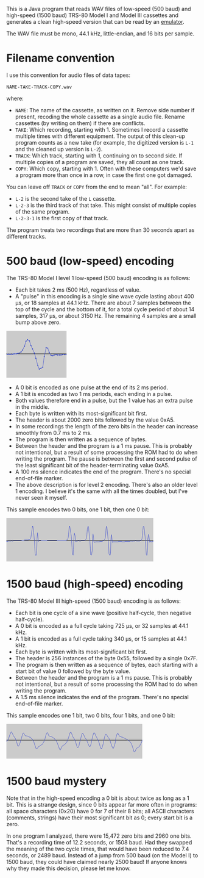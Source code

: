 
This is a Java program that reads WAV files of low-speed (500 baud) and
high-speed (1500 baud) TRS-80 Model I and Model III cassettes
and generates a clean high-speed version that can be
read by an [emulator](https://github.com/lkesteloot/trs80).

The WAV file must be mono, 44.1 kHz, little-endian, and 16 bits per
sample.

# Filename convention

I use this convention for audio files of data tapes:

    NAME-TAKE-TRACK-COPY.wav

where:

* `NAME`: The name of the cassette, as written on it. Remove side number if
  present, recoding the whole cassette as a single audio file. Rename cassettes
  (by writing on them) if there are conflicts.
* `TAKE`: Which recording, starting with 1. Sometimes I record a cassette
  multiple times with different equipment. The output of this clean-up program
  counts as a new take (for example, the digitized version is `L-1` and the cleaned
  up version is `L-2`).
* `TRACK`: Which track, starting with 1, continuing on to second side. If
  multiple copies of a program are saved, they all count as one track.
* `COPY`: Which copy, starting with 1. Often with these computers we'd
  save a program more than once in a row, in case the first one got
  damaged.

You can leave off `TRACK` or `COPY` from the end to mean "all". For example:

* `L-2` is the second take of the `L` cassette.
* `L-2-3` is the third track of that take. This might consist of multiple
  copies of the same program.
* `L-2-3-1` is the first copy of that track.

The program treats two recordings that are more than 30 seconds apart as different
tracks.

# 500 baud (low-speed) encoding

The TRS-80 Model I level 1 low-speed (500 baud) encoding is as follows:

* Each bit takes 2 ms (500 Hz), regardless of value.
* A "pulse" in this encoding is a single sine wave cycle lasting about 400 µs,
  or 18 samples at 44.1 kHz. There are about 7 samples between the top of the
  cycle and the bottom of it, for a total cycle period of about 14 samples, 317
  µs, or about 3150 Hz. The remaining 4 samples are a small bump above zero.

![Low speed pulse](images/low-speed-pulse.png)

* A 0 bit is encoded as one pulse at the end of its 2 ms period.
* A 1 bit is encoded as two 1 ms periods, each ending in a pulse.
* Both values therefore end in a pulse, but the 1 value has an extra
  pulse in the middle.
* Each byte is written with its most-significant bit first.
* The header is about 2000 zero bits followed by the value 0xA5.
* In some recordings the length of the zero bits in the header can increase
  smoothly from 0.7 ms to 2 ms.
* The program is then written as a sequence of bytes.
* Between the header and the program is a 1 ms pause. This is probably not intentional,
  but a result of some processing the ROM had to do when writing the program. The pause
  is between the first and second pulse of the least significant bit of the
  header-terminating value 0xA5.
* A 100 ms silence indicates the end of the program. There's no special end-of-file marker.
* The above description is for level 2 encoding. There's also an older level 1 encoding.
  I believe it's the same with all the times doubled, but I've never seen it myself.

This sample encodes two 0 bits, one 1 bit, then one 0 bit:

![Low speed example](images/low-speed-example.png)

# 1500 baud (high-speed) encoding

The TRS-80 Model III high-speed (1500 baud) encoding is as follows:

* Each bit is one cycle of a sine wave (positive half-cycle, then negative
  half-cycle).
* A 0 bit is encoded as a full cycle taking 725 µs, or 32 samples at 44.1 kHz.
* A 1 bit is encoded as a full cycle taking 340 µs, or 15 samples at 44.1 kHz.
* Each byte is written with its most-significant bit first.
* The header is 256 instances of the byte 0x55, followed by a single 0x7F.
* The program is then written as a sequence of bytes, each starting with a
  start bit of value 0 followed by the byte value.
* Between the header and the program is a 1 ms pause. This is probably not intentional,
  but a result of some processing the ROM had to do when writing the program.
* A 1.5 ms silence indicates the end of the program. There's no special end-of-file marker.

This sample encodes one 1 bit, two 0 bits, four 1 bits, and one 0 bit:

![High speed example](images/high-speed-example.png)

# 1500 baud mystery

Note that in the high-speed encoding a 0 bit is about twice as long as a 1 bit.
This is a strange design, since 0 bits appear far more often in programs: all
space characters (0x20) have 0 for 7 of their 8 bits; all ASCII characters
(comments, strings) have their most significant bit as 0; every start bit is a
zero.

In one program I analyzed, there were 15,472 zero bits and 2960 one bits. That's
a recording time of 12.2 seconds, or 1508 baud. Had they swapped the meaning of
the two cycle times, that would have been reduced to 7.4 seconds, or 2489 baud.
Instead of a jump from 500 baud (on the Model I) to 1500 baud, they could have
claimed nearly 2500 baud! If anyone knows why they made this decision, please
let me know.


